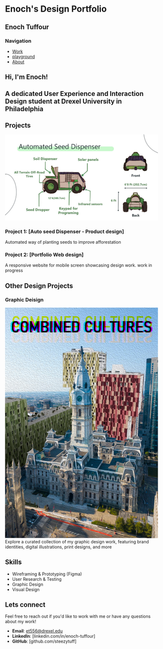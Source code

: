 # Enoch's Design Portfolio
## Enoch Tuffour
<!--
table of content
-welcome page
-work
-playground
-about
-->
### Navigation

- [Work](index.html)
- [playground](playground.html)
- [About](about.html)


## Hi, I'm Enoch!
## A dedicated User Experience and Interaction Design student at Drexel University in Philadelphia


## Projects

![ Project 1: Auto Seed Dispenser](../media/Auto%20Seed%20Dispenser%20-%20Product%20Design/Screenshot%202024-06-07%20203447.jpg)
### Project 1: [Auto seed Dispenser - Product design]
Automated way of planting seeds to improve afforestation


### Project 2: [Portfolio Web design]
A responsive website for mobile screen showcasing design work.
work in progress


## Other Design Projects

### Graphic Deisign
![ Project 1: Gtaphic design](../media/graphic%20design/a84886be-4fba-4004-86ea-3c3bc65a710d_rw_1920.jpg)
Explore a curated collection of my graphic design work, featuring brand identities, digital illustrations, print designs, and more

## Skills

- Wireframing & Prototyping (Figma)
- User Research & Testing
- Graphic Design
- Visual Design

## Lets connect

Feel free to reach out if you'd like to work with me or have any questions about my work!

- **Email**: et556@drexel.edu
- **LinkedIn**: [linkedin.com/in/enoch-tuffour]
- **GitHub**: [github.com/steezytuff]

